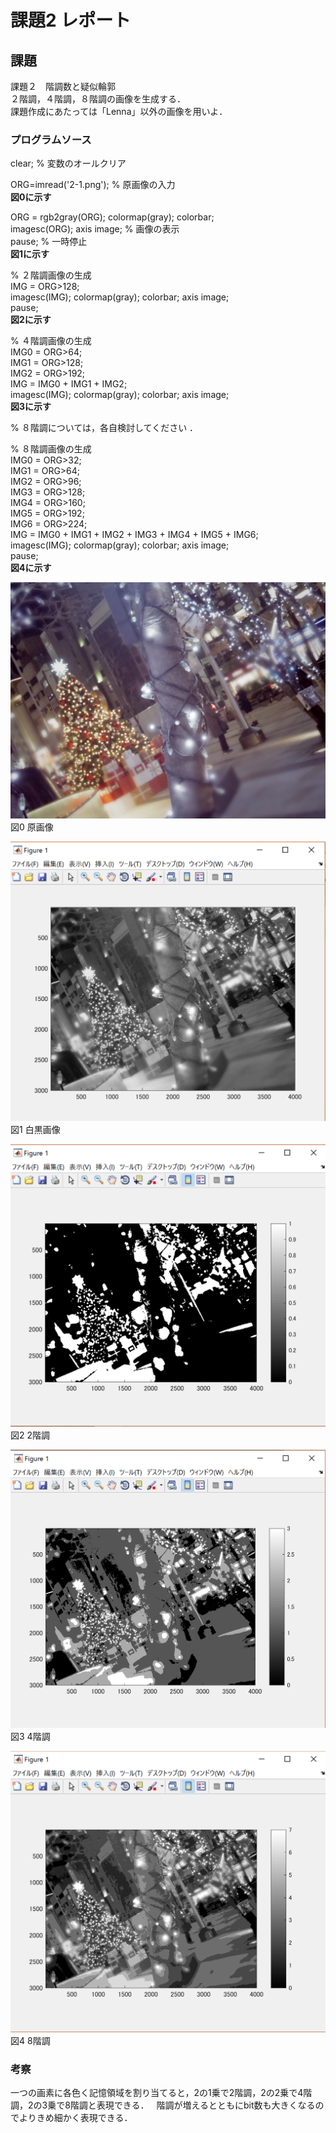 ﻿# 課題2 レポート  
 
## 課題  
課題２　階調数と疑似輪郭  
２階調，４階調，８階調の画像を生成する．  
課題作成にあたっては「Lenna」以外の画像を用いよ．  

### プログラムソース  
clear; % 変数のオールクリア  

ORG=imread('2-1.png'); % 原画像の入力  
**図0に示す**  

ORG = rgb2gray(ORG); colormap(gray); colorbar;  
imagesc(ORG); axis image; % 画像の表示  
pause; % 一時停止  
**図1に示す**  

% ２階調画像の生成  
IMG = ORG>128;  
imagesc(IMG); colormap(gray); colorbar;  axis image;  
pause;  
**図2に示す**  

% ４階調画像の生成  
IMG0 = ORG>64;  
IMG1 = ORG>128;  
IMG2 = ORG>192;  
IMG = IMG0 + IMG1 + IMG2;  
imagesc(IMG); colormap(gray); colorbar;  axis image;  
**図3に示す**  

% ８階調については，各自検討してください  ．

% ８階調画像の生成  
 IMG0 = ORG>32;    
 IMG1 = ORG>64;    
 IMG2 = ORG>96;    
 IMG3 = ORG>128;    
 IMG4 = ORG>160;   
 IMG5 = ORG>192;    
 IMG6 = ORG>224;    
 IMG = IMG0 + IMG1 + IMG2 + IMG3 + IMG4 + IMG5 + IMG6;  
 imagesc(IMG); colormap(gray); colorbar;  axis image;    
 pause;   
**図4に示す**  

![原画像](https://github.com/M8I15/MATLAB_program/blob/master/kadai2/2.png)  
図0 原画像  

![原画像](https://github.com/M8I15/MATLAB_program/blob/master/kadai2/kadai2-0.png)  
図1 白黒画像  

![原画像](https://github.com/M8I15/MATLAB_program/blob/master/kadai2/kadai2-1.png)  
図2 2階調

![原画像](https://github.com/M8I15/MATLAB_program/blob/master/kadai2/kadai2-2.png)  
図3 4階調

![原画像](https://github.com/M8I15/MATLAB_program/blob/master/kadai2/kadai2-3.png)  
図4 8階調

### 考察  
一つの画素に各色く記憶領域を割り当てると，2の1乗で2階調，2の2乗で4階調，2の3乗で8階調と表現できる．  
階調が増えるとともにbit数も大きくなるのでよりきめ細かく表現できる．  

